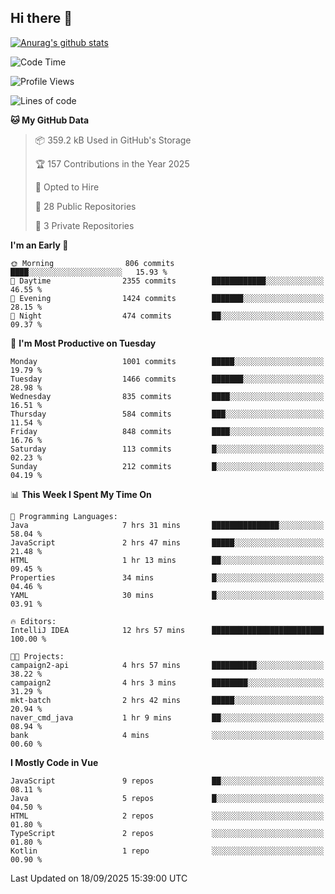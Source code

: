 ## Hi there 👋

[![Anurag's github stats](https://github-readme-stats.vercel.app/api?username=Songwonseok)](https://github.com/anuraghazra/github-readme-stats)



<!--START_SECTION:waka-->
![Code Time](http://img.shields.io/badge/Code%20Time-3%2C770%20hrs%2018%20mins-blue)

![Profile Views](http://img.shields.io/badge/Profile%20Views-0-blue)

![Lines of code](https://img.shields.io/badge/From%20Hello%20World%20I%27ve%20Written-34.8%20million%20lines%20of%20code-blue)

**🐱 My GitHub Data** 

> 📦 359.2 kB Used in GitHub's Storage 
 > 
> 🏆 157 Contributions in the Year 2025
 > 
> 💼 Opted to Hire
 > 
> 📜 28 Public Repositories 
 > 
> 🔑 3 Private Repositories 
 > 
**I'm an Early 🐤** 

```text
🌞 Morning                806 commits         ████░░░░░░░░░░░░░░░░░░░░░   15.93 % 
🌆 Daytime                2355 commits        ████████████░░░░░░░░░░░░░   46.55 % 
🌃 Evening                1424 commits        ███████░░░░░░░░░░░░░░░░░░   28.15 % 
🌙 Night                  474 commits         ██░░░░░░░░░░░░░░░░░░░░░░░   09.37 % 
```
📅 **I'm Most Productive on Tuesday** 

```text
Monday                   1001 commits        █████░░░░░░░░░░░░░░░░░░░░   19.79 % 
Tuesday                  1466 commits        ███████░░░░░░░░░░░░░░░░░░   28.98 % 
Wednesday                835 commits         ████░░░░░░░░░░░░░░░░░░░░░   16.51 % 
Thursday                 584 commits         ███░░░░░░░░░░░░░░░░░░░░░░   11.54 % 
Friday                   848 commits         ████░░░░░░░░░░░░░░░░░░░░░   16.76 % 
Saturday                 113 commits         █░░░░░░░░░░░░░░░░░░░░░░░░   02.23 % 
Sunday                   212 commits         █░░░░░░░░░░░░░░░░░░░░░░░░   04.19 % 
```


📊 **This Week I Spent My Time On** 

```text
💬 Programming Languages: 
Java                     7 hrs 31 mins       ███████████████░░░░░░░░░░   58.04 % 
JavaScript               2 hrs 47 mins       █████░░░░░░░░░░░░░░░░░░░░   21.48 % 
HTML                     1 hr 13 mins        ██░░░░░░░░░░░░░░░░░░░░░░░   09.45 % 
Properties               34 mins             █░░░░░░░░░░░░░░░░░░░░░░░░   04.46 % 
YAML                     30 mins             █░░░░░░░░░░░░░░░░░░░░░░░░   03.91 % 

🔥 Editors: 
IntelliJ IDEA            12 hrs 57 mins      █████████████████████████   100.00 % 

🐱‍💻 Projects: 
campaign2-api            4 hrs 57 mins       ██████████░░░░░░░░░░░░░░░   38.22 % 
campaign2                4 hrs 3 mins        ████████░░░░░░░░░░░░░░░░░   31.29 % 
mkt-batch                2 hrs 42 mins       █████░░░░░░░░░░░░░░░░░░░░   20.94 % 
naver_cmd_java           1 hr 9 mins         ██░░░░░░░░░░░░░░░░░░░░░░░   08.94 % 
bank                     4 mins              ░░░░░░░░░░░░░░░░░░░░░░░░░   00.60 % 
```

**I Mostly Code in Vue** 

```text
JavaScript               9 repos             ██░░░░░░░░░░░░░░░░░░░░░░░   08.11 % 
Java                     5 repos             █░░░░░░░░░░░░░░░░░░░░░░░░   04.50 % 
HTML                     2 repos             ░░░░░░░░░░░░░░░░░░░░░░░░░   01.80 % 
TypeScript               2 repos             ░░░░░░░░░░░░░░░░░░░░░░░░░   01.80 % 
Kotlin                   1 repo              ░░░░░░░░░░░░░░░░░░░░░░░░░   00.90 % 
```




 Last Updated on 18/09/2025 15:39:00 UTC
<!--END_SECTION:waka-->
